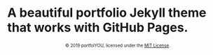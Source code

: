 # A beautiful portfolio Jekyll theme that works with GitHub Pages.

<div align="center">
    <sub><sup>© 2019 portfolYOU, licensed under the <a href="./LICENSE">MIT License</a>.</sup></sub>
</div>
